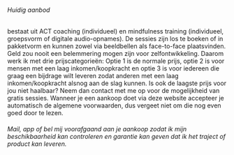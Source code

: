 ###### Huidig aanbod
bestaat uit ACT coaching (individueel) en mindfulness training (individueel, groepsvorm of digitale audio-opnames). De sessies zijn los te boeken of in pakketvorm en kunnen zowel via beeldbellen als face-to-face plaatsvinden. Geld zou nooit een belemmering mogen zijn voor zelfontwikkeling. Daarom werk ik met drie prijscategorieën: Optie 1 is de normale prijs, optie 2 is voor mensen met een laag inkomen/koopkracht en optie 3 is voor iedereen die graag een bijdrage wilt leveren zodat anderen met een laag inkomen/koopkracht alsnog aan de slag kunnen. Is ook de laagste prijs voor jou niet haalbaar? Neem dan contact met me op voor de mogelijkheid van gratis sessies. Wanneer je een aankoop doet via deze website accepteer je automatisch de algemene voorwaarden, dus vergeet niet om die nog even goed door te lezen. 
###### Mail, app of bel mij voorafgaand aan je aankoop zodat ik mijn beschikbaarheid kan controleren en garantie kan geven dat ik het traject of product kan leveren. 
